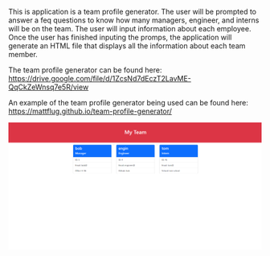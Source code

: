 This is application is a team profile generator. The user will be prompted to answer a feq questions to know how many managers, engineer, and interns will be on the team.
The user will input information about each employee. Once the user has finished inputing the promps, the application will generate an HTML file that displays all the information about each team member.

The team profile generator can be found here: https://drive.google.com/file/d/1ZcsNd7dEczT2LavME-QqCkZeWnsq7e5R/view

An example of the team profile generator being used can be found here: https://mattflug.github.io/team-profile-generator/

![alt text](./library/team-prof-gen.png)
